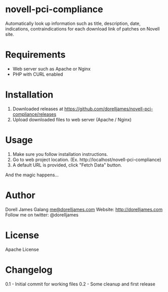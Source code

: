 novell-pci-compliance
=====================

Automatically look up information such as title, description, date,
indications, contraindications for each download link of patches on
Novell site.


Requirements
============

- Web server such as Apache or Nginx  
- PHP with CURL enabled


Installation
============

1. Downloaded releases at https://github.com/dorelljames/novell-pci-compliance/releases  
2. Upload downloaded files to web server (Apache / Nginx)  

Usage
=====

1. Make sure you follow installation instructions.  
2. Go to web project location. (Ex. http://localhost/novell-pci-compliance)
3. A default URL is provided, click "Fetch Data" button.

And the magic happens...


Author
=====

Dorell James Galang <me@dorelljames.com>
Website: http://dorelljames.com
Follow me on twitter: @dorelljames
 

License
=======
Apache License


Changelog
=========

0.1 - Initial commit for working files 
0.2 - Some cleanup and first release


